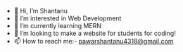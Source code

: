 - 👋 Hi, I’m Shantanu
- 👀 I’m interested in Web Development 
- 🌱 I’m currently learning MERN
- 💞️ I’m looking to make a website for students for coding!
- 📫 How to reach me:- pawarshantanu4318@gmail.com 


<!---
shantanup018/shantanup018 is a ✨ special ✨ repository because its `README.md` (this file) appears on your GitHub profile.
You can click the Preview link to take a look at your changes.
--->
